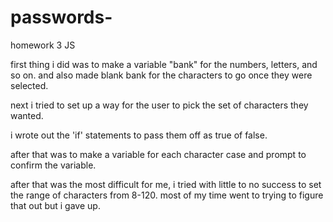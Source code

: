 # passwords-
homework 3 JS


first thing i did was to make a variable  "bank" for the numbers, letters, and so on. and also made blank bank for the characters to go once they were selected.

next i tried to set up a way for the user to pick the set of characters they wanted. 

i wrote out the 'if' statements to pass them off as true of false.  

after that was to make a variable for each character case and prompt to confirm the variable. 

after that was the most difficult for me, i tried with little to no success to set the range of characters from 8-120. most of my time went to trying to figure that out but i gave up. 

